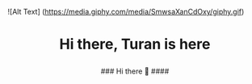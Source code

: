 ![Alt Text]
(https://media.giphy.com/media/SmwsaXanCdOxy/giphy.gif)
# <p align="center"> Hi there, Turan is here <br>
  <p align="center"> 
### Hi there 👋
####

<!--
**levi-ackermn/levi-ackermn** is a ✨ _special_ ✨ repository because its `README.md` (this file) appears on your GitHub profile.

Here are some ideas to get you started:

- 🔭 I’m currently working on ...
- 🌱 I’m currently learning ...
- 👯 I’m looking to collaborate on ...
- 🤔 I’m looking for help with ...
- 💬 Ask me about ...
- 📫 How to reach me: ...
- 😄 Pronouns: ...
- ⚡ Fun fact: ...
-->
